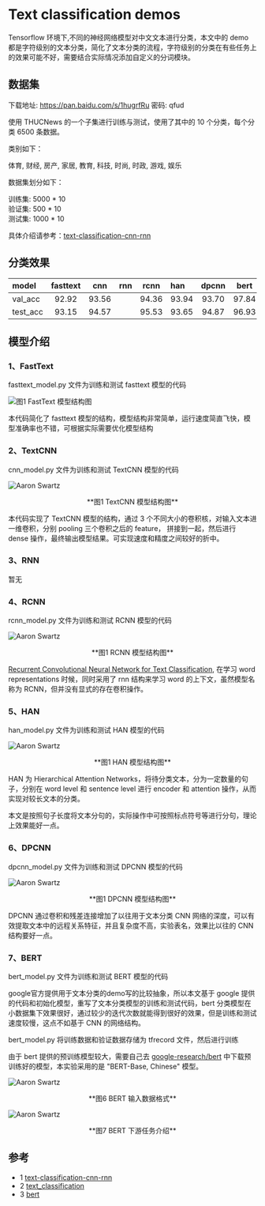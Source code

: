 
# Text classification demos

Tensorflow 环境下,不同的神经网络模型对中文文本进行分类，本文中的 demo 都是字符级别的文本分类，简化了文本分类的流程，字符级别的分类在有些任务上的效果可能不好，需要结合实际情况添加自定义的分词模块。  

## 数据集  

下载地址: https://pan.baidu.com/s/1hugrfRu 密码: qfud

使用 THUCNews 的一个子集进行训练与测试，使用了其中的 10 个分类，每个分类 6500 条数据。

类别如下：

体育, 财经, 房产, 家居, 教育, 科技, 时尚, 时政, 游戏, 娱乐

数据集划分如下：

训练集: 5000 \* 10  
验证集: 500 \* 10  
测试集: 1000 \* 10  

具体介绍请参考：[text-classification-cnn-rnn](https://github.com/gaussic/text-classification-cnn-rnn)  

## 分类效果  

| model      |fasttext |   cnn   |   rnn   |  rcnn   |   han   |  dpcnn  |  bert   |
|:-----      | :-----: | :-----: | :-----: | :-----: | :-----  | :-----: | :-----: |
| val_acc    |  92.92  |  93.56  |         |  94.36  |  93.94  |  93.70  |  97.84  |
| test_acc   |  93.15  |  94.57  |         |  95.53  |  93.65  |  94.87  |  96.93  |


## 模型介绍  

### 1、FastText  

fasttext_model.py 文件为训练和测试 fasttext 模型的代码

![图1 FastText 模型结构图](https://github.com/liyibo/text-classification-demos/tree/master/images/fasttext.jpg?raw=true)

本代码简化了 fasttext 模型的结构，模型结构非常简单，运行速度简直飞快，模型准确率也不错，可根据实际需要优化模型结构

### 2、TextCNN  

cnn_model.py 文件为训练和测试 TextCNN 模型的代码

![Aaron Swartz](https://github.com/liyibo/text-classification-demos/tree/master/images/textcnn.jpg?raw=true)
<center> **图1 TextCNN 模型结构图** </center >

本代码实现了 TextCNN 模型的结构，通过 3 个不同大小的卷积核，对输入文本进一维卷积，分别 pooling 三个卷积之后的 feature， 拼接到一起，然后进行 dense 操作，最终输出模型结果。可实现速度和精度之间较好的折中。

### 3、RNN

暂无 

### 4、RCNN  

rcnn_model.py 文件为训练和测试 RCNN 模型的代码

![Aaron Swartz](https://github.com/liyibo/text-classification-demos/tree/master/images/rcnn.jpg?raw=true)
<center> **图1 RCNN 模型结构图** </center >

[Recurrent Convolutional Neural Network for Text Classification](https://scholar.google.com.hk/scholar?q=Recurrent+Convolutional+Neural+Networks+for+Text+Classification&hl=zhCN&as_sdt=0&as_vis=1&oi=scholart&sa=X&ved=0ahUKEwjpx82cvqTUAhWHspQKHUbDBDYQgQMIITAA), 在学习 word representations 时候，同时采用了 rnn 结构来学习 word 的上下文，虽然模型名称为 RCNN，但并没有显式的存在卷积操作。


### 5、HAN  

han_model.py 文件为训练和测试 HAN 模型的代码

![Aaron Swartz](https://github.com/liyibo/text-classification-demos/tree/master/images/han.jpg?raw=true)
<center> **图1 HAN 模型结构图** </center >

HAN 为 Hierarchical Attention Networks，将待分类文本，分为一定数量的句子，分别在 word level 和 sentence level 进行 encoder 和 attention 操作，从而实现对较长文本的分类。  

本文是按照句子长度将文本分句的，实际操作中可按照标点符号等进行分句，理论上效果能好一点。

### 6、DPCNN  

dpcnn_model.py 文件为训练和测试 DPCNN 模型的代码  

![Aaron Swartz](https://github.com/liyibo/text-classification-demos/tree/master/images/dpcnn.jpg?raw=true)
<center> **图1 DPCNN 模型结构图** </center >

DPCNN 通过卷积和残差连接增加了以往用于文本分类 CNN 网络的深度，可以有效提取文本中的远程关系特征，并且复杂度不高，实验表名，效果比以往的 CNN 结构要好一点。


### 7、BERT  

bert_model.py 文件为训练和测试 BERT 模型的代码  

google官方提供用于文本分类的demo写的比较抽象，所以本文基于 google 提供的代码和初始化模型，重写了文本分类模型的训练和测试代码，bert 分类模型在小数据集下效果很好，通过较少的迭代次数就能得到很好的效果，但是训练和测试速度较慢，这点不如基于 CNN 的网络结构。  

bert_model.py 将训练数据和验证数据存储为 tfrecord 文件，然后进行训练  

由于 bert 提供的预训练模型较大，需要自己去 [google-research/bert](https://github.com/google-research/bert) 中下载预训练好的模型，本实验采用的是 "BERT-Base, Chinese" 模型。

![Aaron Swartz](https://github.com/liyibo/text-classification-demos/tree/master/images/bert_1.jpeg?raw=true)
<center> **图6 BERT 输入数据格式** </center > 

![Aaron Swartz](https://github.com/liyibo/text-classification-demos/tree/master/images/bert_2.jpeg?raw=true)
<center> **图7 BERT 下游任务介绍** </center > 


## 参考  

- 1 [text-classification-cnn-rnn](https://github.com/gaussic/text-classification-cnn-rnn)  
- 2 [text_classification](https://github.com/brightmart/text_classification)  
- 3 [bert](https://github.com/google-research/bert)  

